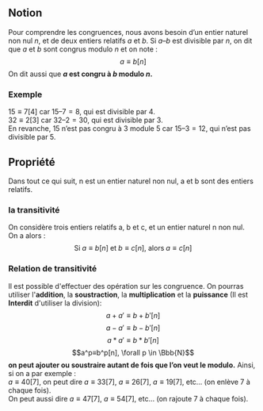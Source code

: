 ## Notion
Pour comprendre les congruences, nous avons besoin d’un entier naturel non nul $n$, et de deux entiers relatifs $a$ et $b$.
Si $a – b$ est divisible par $n$, on dit que $a$ et $b$ sont congrus modulo $n$ et on note :$$a ≡ b [n]$$
On dit aussi que **$a$ est congru à $b$ modulo $n$.**

### Exemple
$15 ≡ 7 [4]$ car $15 – 7 = 8$, qui est divisible par 4.  
$32 ≡ 2 [3]$ car $32 – 2 = 30$, qui est divisible par 3.  
En revanche, 15 n’est pas congru à 3 module 5 car $15 – 3 = 12$, qui n’est pas divisible par 5.

## Propriété
Dans tout ce qui suit, n est un entier naturel non nul, a et b sont des entiers relatifs.
### la transitivité
On considère trois entiers relatifs a, b et c, et un entier naturel n non nul.  
On a alors : $$\text{Si} \; a≡b[n] \; \text{et} \; b≡c[n] \text{, alors} \; a≡c[n]$$
### **Relation de transitivité**
Il est possible d'effectuer des opération sur les congruence. On pourras utiliser l'**addition**, la **soustraction**, la **multiplication** et la **puissance** (Il est **Interdit** d'utiliser la division): 
$$a+a'≡b+b'[n]$$
$$a-a'≡b-b'[n]$$
$$a*a'≡b*b'[n]$$
$$a^p≡b^p[n], \forall p \in \Bbb{N}$$
**on peut ajouter ou soustraire autant de fois que l’on veut le modulo.**
Ainsi, si on a par exemple :  
$a ≡ 40 [7]$, on peut dire $a ≡ 33 [7]$, $a ≡ 26 [7]$, $a ≡ 19 [7]$, etc… (on enlève 7 à chaque fois).  
On peut aussi dire $a ≡ 47 [7]$, $a ≡ 54 [7]$, etc… (on rajoute 7 à chaque fois).